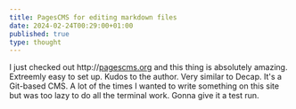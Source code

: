 ```yaml
---
title: PagesCMS for editing markdown files
date: 2024-02-24T00:29:00+01:00
published: true
type: thought
---
```

I just checked out http://[pagescms.org](http://pagescms.org) and this thing is absolutely amazing. Extreemly easy to set up. Kudos to the author. Very similar to Decap. It's a Git-based CMS. A lot of the times I wanted to write something on this site but was too lazy to do all the terminal work. Gonna give it a test run.